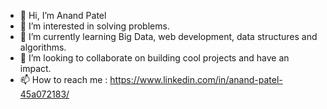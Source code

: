 - 👋 Hi, I’m Anand Patel
- 👀 I’m interested in solving problems.
- 🌱 I’m currently learning Big Data, web development, data structures and algorithms.
- 💞️ I’m looking to collaborate on building cool projects and have an impact.
- 📫 How to reach me : https://www.linkedin.com/in/anand-patel-45a072183/
